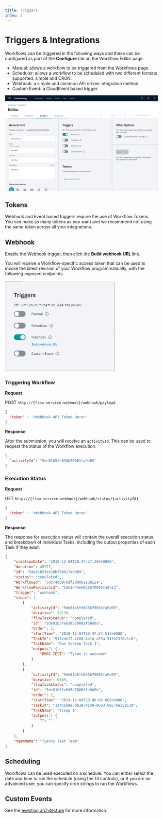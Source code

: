 ```yaml
---
title: Triggers
index: 5
---
```


# Triggers & Integrations

Workflows can be triggered in the following ways and these can be configured as part of the **Configure** tab on the Workflow Editor page.

* Manual: allows a workflow to be triggered from the Workflows page.
* Scheduler: allows a workflow to be scheduled with two different formats supported: simple and CRON.
* Webhook: a simple and common API driven integration method.
* Custom Event: a CloudEvent based trigger.

![Configure tab](./assets/img/workflow-editor-configure.png)

## Tokens

Webhook and Event based triggers require the use of Workflow Tokens. You can make as many tokens as you want and we recommend not using the same token across all your integrations.

## Webhook

Enable the Webhook trigger, then click the **Build webhook URL** link.

You will receive a Workflow-specific access token that can be used to invoke the latest revision of your Workflow programmatically, with the following exposed endpoints.

![Webhook Triggers](./assets/img/webhook-trigger.png)

### Triggering Workflow

**Request** 

POST `http://{flow.service.webhook}/webhook/payload`

```json
{
  "token" : "<Webhook API Token Here>"
}
```

**Response**

After the submission, you will receive an `activityId`. This can be used to request the status of the Workflow execution.

```json
{
  "activityId": "5de81b5fe638b70001fa9d09"
}
```

### Execution Status

**Request**

GET `http://{flow.service.webhook}/webhook/status/{activityId}`

```json
{
  "token" : "<Webhook API Token Here>"
}
```

**Response**

The response for execution status will contain the overall execution status and breakdown of individual Tasks, including the output properties of each Task if they exist.

```json
{
    "creationDate": "2019-12-04T20:47:27.394+0000",
    "duration": 45977,
    "id": "5de81b5fe638b70001fa9d09",
    "status": "completed",
    "WorkflowId": "5dd74d0976df2d000110e52a",
    "WorkflowRevisionid": "5de1d44ee638b70001fa8a13",
    "trigger": "webhook",
    "steps": [
        {
            "activityId": "5de81b5fe638b70001fa9d09",
            "duration": 39130,
            "flowTaskStatus": "completed",
            "id": "5de81b5fe638b70001fa9d0a",
            "order": 1,
            "startTime": "2019-12-04T20:47:27.513+0000",
            "TaskId": "513cde12-4288-4b1d-a79a-51fb23f8e1c0",
            "TaskName": "Run Custom Task 1",
            "outputs": {
                "BMRG_TEST": "Tyson is awesome"
            }
        },
        {
            "activityId": "5de81b5fe638b70001fa9d09",
            "duration": 6669,
            "flowTaskStatus": "completed",
            "id": "5de81b5fe638b70001fa9d0b",
            "order": 2,
            "startTime": "2019-12-04T20:48:06.660+0000",
            "TaskId": "1a4c6b9e-db2e-4149-9603-9957be358138",
            "TaskName": "Sleep 1",
            "outputs": {
                "": ""
            }
        }
    ],
    "teamName": "Tysons Test Team"
}
```

## Scheduling  

Workflows can be used executed on a schedule. You can either select the date and time to run the schedule (using the UI controls), or if you are an advanced user, you can specify cron strings to run the Workflows.

## Custom Events

See the [eventing architecture](/docs/boomerang-flow/architecture/eventing) for more information.
